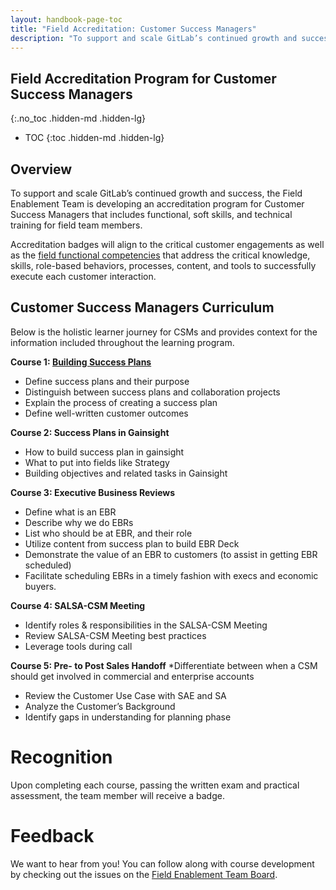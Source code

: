 ```yaml
---
layout: handbook-page-toc
title: "Field Accreditation: Customer Success Managers"
description: "To support and scale GitLab’s continued growth and success, the Field Enablement Team is developing an accreditation program for Customer Success Managers that includes functional, soft skills, and technical training for field team members"
---
```


## Field Accreditation Program for Customer Success Managers 
{:.no_toc .hidden-md .hidden-lg}

- TOC
{:toc .hidden-md .hidden-lg}

## Overview 
To support and scale GitLab’s continued growth and success, the Field Enablement Team is developing an accreditation program for Customer Success Managers that includes functional, soft skills, and technical training for field team members.  

Accreditation badges will align to the critical customer engagements as well as the [field functional competencies](/handbook/sales/training/field-functional-competencies/) that address the critical knowledge, skills, role-based behaviors, processes, content, and tools to successfully execute each customer interaction.

## Customer Success Managers Curriculum 
Below is the holistic learner journey for CSMs and provides context for the information included throughout the learning program. 

**Course 1: [Building Success Plans](https://gitlab.edcast.com/pathways/ECL-47775d76-4bc6-4fe8-bdde-07f6ffc56578)**
* Define success plans and their purpose
* Distinguish between success plans and collaboration projects
* Explain the process of creating a success plan
* Define well-written customer outcomes

**Course 2: Success Plans in Gainsight**
* How to build success plan in gainsight
* What to put into fields like Strategy
* Building objectives and related tasks in Gainsight 

**Course 3: Executive Business Reviews**
* Define what is an EBR
* Describe why we do EBRs
* List who should be at EBR, and their role
* Utilize content from success plan to build EBR Deck
* Demonstrate the value of an EBR to customers (to assist in getting EBR scheduled)
* Facilitate scheduling EBRs in a timely fashion with execs and economic buyers.

**Course 4: SALSA-CSM Meeting**
* Identify roles & responsibilities in the SALSA-CSM Meeting
* Review SALSA-CSM Meeting best practices
* Leverage tools during call 

**Course 5: Pre- to Post Sales Handoff**
*Differentiate between when a CSM should get involved in commercial and enterprise accounts
* Review the Customer Use Case with SAE and SA
* Analyze the Customer’s Background
* Identify gaps in understanding for planning phase



# Recognition
Upon completing each course, passing the written exam and practical assessment, the team member will receive a badge.

# Feedback 
We want to hear from you! You can follow along with course development by checking out the issues on the [Field Enablement Team Board](https://gitlab.com/groups/gitlab-com/-/boards/2714682?label_name[]=Field%20Learning%20Programs).

